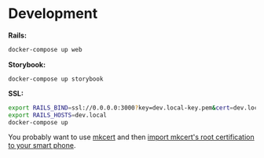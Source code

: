 # Development

**Rails:**

```sh
docker-compose up web
```

**Storybook:**

```
docker-compose up storybook
```

**SSL:**

```sh
export RAILS_BIND=ssl://0.0.0.0:3000?key=dev.local-key.pem&cert=dev.local.pem
export RAILS_HOSTS=dev.local
docker-compose up
```

You probably want to use [mkcert](https://github.com/FiloSottile/mkcert) and then [import mkcert's root certification to your smart phone](https://support.google.com/pixelphone/answer/2844832?hl=en&visit_id=637221873894545426-2706422605&rd=1).
